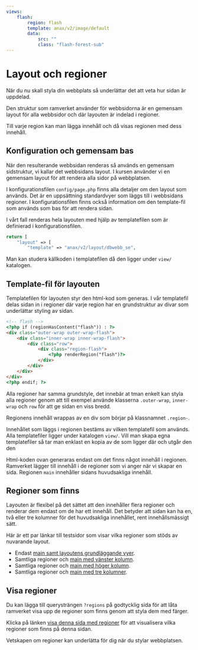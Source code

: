 ```yaml
---
views:
    flash:
        region: flash
        template: anax/v2/image/default
        data:
            src: ""
            class: "flash-forest-sub"
---
```

Layout och regioner
===========================

När du nu skall styla din webbplats så underlättar det att veta hur sidan är uppdelad.

Den struktur som ramverket använder för webbsidorna är en gemensam layout för alla webbsidor och där layouten är indelad i regioner.

Till varje region kan man lägga innehåll och då visas regionen med dess innehåll.



Konfiguration och gemensam bas 
---------------------------

När den resulterande webbsidan renderas så används en gemensam sidstruktur, vi kallar det webbsidans layout. I kursen använder vi en gemensam layout för att rendera alla sidor på webbplatsen.

I konfigurationsfilen `config/page.php` finns alla detaljer om den layout som används. Det är en uppsättning standardvyer som läggs till i webbsidans regioner. I konfigurationsfilen finns också information om den template-fil som används som bas för att rendera sidan.

I vårt fall renderas hela layouten med hjälp av templatefilen som är definierad i konfigurationsfilen.

```php
return [
    "layout" => [
        "template" => "anax/v2/layout/dbwebb_se",
```

Man kan studera källkoden i templatefilen då den ligger under `view/` katalogen.



Template-fil för layouten
---------------------------

Templatefilen för layouten styr den html-kod som generas. I vår templatefil delas sidan in i regioner där varje region har en grundstruktur av divar som underlättar styling av sidan.

```html
<!-- flash -->
<?php if (regionHasContent("flash")) : ?>
<div class="outer-wrap outer-wrap-flash">
    <div class="inner-wrap inner-wrap-flash">
        <div class="row">
            <div class="region-flash">
                <?php renderRegion("flash")?>
            </div>
        </div>
    </div>
</div>
<?php endif; ?>
```

Alla regioner har samma grundstyle, det innebär at tman enkelt kan styla alla regioner genom att till exempel använde klasserna `.outer-wrap`, `inner-wrap` och `row` för att ge sidan en viss bredd.

Regionens innehåll wrappas av en div som börjar på klassnamnet `.region-`.

Innehållet som läggs i regionen bestäms av vilken templatefil som används. Alla templatefiler ligger under katalogen `view/`. Vill man skapa egna templatefiler så tar man enklast en kopia av de som ligger där och utgår den den

Html-koden ovan generaras endast om det finns något innehåll i regionen. Ramverket lägger till innehåll i de regioner som vi anger när vi skapar en sida. Regionen `main` innehåller sidans huvudsakliga innehåll.



Regioner som finns
---------------------------

Layouten är flexibel på det sättet att den innehåller flera regioner och renderar dem endast om de har ett innehåll. Det betyder att sidan kan ha en, två eller tre kolumner för det huvudsakliga innehållet, rent innehållsmässigt sätt.

Här är ett par länkar till testsidor som visar vilka regioner som stöds av nuvarande layout.

* Endast [main samt layoutens grundläggande vyer](./../demo/main?regions).
* Samtliga regioner och [main med vänster kolumn](./../demo/main-sidebar-left?regions).
* Samtliga regioner och [main med höger kolumn](./../demo/main-sidebar-right?regions).
* Samtliga regioner och [main med tre kolumner](./../demo/main-three-columns?regions).



Visa regioner
---------------------------

Du kan lägga till querysträngen `?regions` på godtycklig sida för att låta ramverket visa upp de regioner som finns genom att styla dem med färger.

Klicka på länken [visa denna sida med regioner](verktyg/layout-och-regioner?regions) för att visualisera vilka regioner som finns på denna sidan.

Vetskapen om regioner kan underlätta för dig när du stylar webbplatsen.
